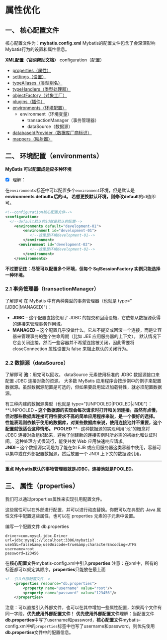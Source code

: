 # 属性优化

## 一、 核心配置文件

核心配置文件为：**mybatis.config.xml**
Mybatis的配置文件包含了会深深影响Mybatis行为的设置和属性信息。

[**XML配置**](https://mybatis.org/mybatis-3/zh/configuration.html)**（官网帮助文档）**
 configuration（配置） 

- [properties（属性）](https://mybatis.org/mybatis-3/zh/configuration.html#properties)
- [settings（设置）](https://mybatis.org/mybatis-3/zh/configuration.html#settings)
- [typeAliases（类型别名）](https://mybatis.org/mybatis-3/zh/configuration.html#typeAliases)
- [typeHandlers（类型处理器）](https://mybatis.org/mybatis-3/zh/configuration.html#typeHandlers)
- [objectFactory（对象工厂）](https://mybatis.org/mybatis-3/zh/configuration.html#objectFactory)
- [plugins（插件）](https://mybatis.org/mybatis-3/zh/configuration.html#plugins)
- [environments（环境配置）](https://mybatis.org/mybatis-3/zh/configuration.html#environments)
   -  environment（环境变量） 
      - transactionManager（事务管理器）
      - dataSource（数据源）
- [databaseIdProvider（数据库厂商标识）](https://mybatis.org/mybatis-3/zh/configuration.html#databaseIdProvider)
- [mappers（映射器）](https://mybatis.org/mybatis-3/zh/configuration.html#mappers)

## 二、 环境配置（environments）

**MyBatis 可以配置成适应多种环境**

- [x] 理解：

在`environments`标签中可以配置多个`environment`环境，但是默认是**environments default=**后的id。
若想更换默认环境，则修改**default**的id值即可。
```xml
<!--configuration核心配置文件-->
<configuration>
  <!--default默认的id就是默认的配置-->
    <environments default="development-01">
        <environment id="development-01">
           <!--这里是环境development-01-->
        </environment>
      <environment id="development-02">
           <!--这里是环境development-02-->
        </environment>
    </environments>
```
**不过要记住：尽管可以配置多个环境，但每个 SqlSessionFactory 实例只能选择一种环境。**

### 2.1 事务管理器（transactionManager）

了解即可
在 MyBatis 中有两种类型的事务管理器（也就是 type="[JDBC|MANAGED]"）：

-  **JDBC** – 这个配置直接使用了 JDBC 的提交和回滚设施，它依赖从数据源获得的连接来管理事务作用域。 
-  **MANAGED** – 这个配置几乎没做什么。它从不提交或回滚一个连接，而是让容器来管理事务的整个生命周期（比如 JEE 应用服务器的上下文）。 默认情况下它会关闭连接。然而一些容器并不希望连接被关闭，因此需要将 closeConnection 属性设置为 false 来阻止默认的关闭行为。

### 2.2 数据源（dataSource）

了解即可
**池**：用完可以回收。
dataSource 元素使用标准的 JDBC 数据源接口来配置 JDBC 连接对象的资源。
大多数 MyBatis 应用程序会按示例中的例子来配置数据源。虽然数据源配置是可选的，但如果要启用延迟加载特性，就必须配置数据源。 

有三种内建的数据源类型（也就是 type="[UNPOOLED|POOLED|JNDI]"）：
**UNPOOLED **– 这个数据源的实现会每次请求时打开和关闭连接。虽然有点慢，但对那些数据库连接可用性要求不高的简单应用程序来说，是一个很好的选择。 性能表现则依赖于使用的数据库，对某些数据库来说，使用连接池并不重要，这个配置就很适合这种情形。
**POOLED**** **– 这种数据源的实现利用“池”的概念将 JDBC 连接对象组织起来，避免了创建新的连接实例时所必需的初始化和认证时间。 这种处理方式很流行，能使并发 Web 应用快速响应请求。  
**JNDI** – 这个数据源实现是为了能在如 EJB 或应用服务器这类容器中使用，容器可以集中或在外部配置数据源，然后放置一个 JNDI 上下文的数据源引用。  

---

**重点**
**Mybatis默认的事物管理器就是JDBC，连接池就是POOLED。**

## 三、 属性（properties）

我们可以通过properties属性来实现引用配置文件。

这些属性可以在外部进行配置，并可以进行动态替换。你既可以在典型的 Java 属性文件中配置这些属性，也可以在 properties 元素的子元素中设置。  

编写一个配置文件
db.properties
```properties
driver=com.mysql.jdbc.Driver
url=jdbc:mysql://localhost:3306/mybatis?useSSL=false&amp;useUnicode=true&amp;characterEncoding=UTF8
username=root
password=123456
```

在**核心配置文件**mybatis-config.xml中引入**properties**
注意：在xml中，所有的标签都可以规定其顺序，**properties**只能放在最上面
```xml
<!--引入外部配置文件-->
    <properties resource="db.properties">
        <property name="username" value="root"/>
        <property name="password" value="123456"/>
    </properties>
```
注意：可以直接引入外部文件，也可以在其中增加一些属性配置，如果两个文件有同一字段，**优先使用外部配置文件！**
**优先使用外部配置文件**理解：当配置文件**db.properties**中写了username和password，**核心配置文件**mybatis-config.xml中的`properties`标签中也写了username和password，则优先使用**db.propertise**文件中的配置信息。

